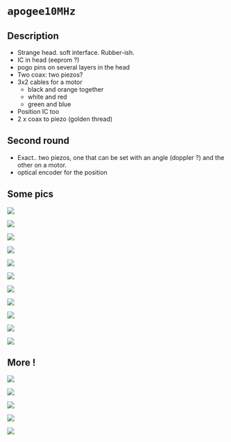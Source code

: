#  `apogee10MHz`

## Description

* Strange head. soft interface. Rubber-ish.
* IC in head (eeprom ?)
* pogo pins on several layers in the head
* Two coax: two piezos?
* 3x2 cables for a motor
  * black and orange together
  * white and red
  * green and blue	
* Position IC too
* 2 x coax to piezo (golden thread)

## Second round

* Exact.. two piezos, one that can be set with an angle (doppler ?) and the other on a motor.
* optical encoder for the position

## Some pics

![](/include/images/apogee10MHz/P_20180831_211323.jpg)

![](/include/images/apogee10MHz/P_20180831_211404.jpg)

![](/include/images/apogee10MHz/P_20180831_211457.jpg)

![](/include/images/apogee10MHz/P_20180831_211529.jpg)

![](/include/images/apogee10MHz/P_20180831_211535.jpg)

![](/include/images/apogee10MHz/P_20180831_211605.jpg)

![](/include/images/apogee10MHz/P_20180831_211656.jpg)

![](/include/images/apogee10MHz/P_20180831_211705.jpg)

![](/include/images/apogee10MHz/P_20180831_211758.jpg)

![](/include/images/apogee10MHz/P_20180831_211832.jpg)

![](/include/images/apogee10MHz/P_20180831_211929.jpg)


## More !

![](/include/images/apogee10MHz/P_20181006_213300.jpg)

![](/include/images/apogee10MHz/P_20181006_215322.jpg)

![](/include/images/apogee10MHz/P_20181006_215957.jpg)

![](/include/images/apogee10MHz/P_20181006_220052.jpg)

![](/include/images/apogee10MHz/P_20181006_220449.jpg)

